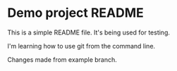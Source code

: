 
# Demo project README

This is a simple README file.
It's being used for testing.

I'm learning how to use git from the command line.

Changes made from example branch.
